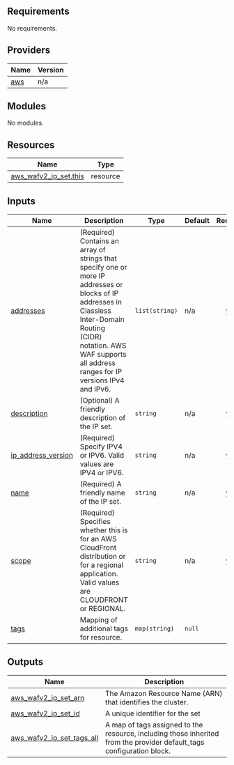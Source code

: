 <!-- BEGIN_TF_DOCS -->
## Requirements

No requirements.

## Providers

| Name | Version |
|------|---------|
| <a name="provider_aws"></a> [aws](#provider\_aws) | n/a |

## Modules

No modules.

## Resources

| Name | Type |
|------|------|
| [aws_wafv2_ip_set.this](https://registry.terraform.io/providers/hashicorp/aws/latest/docs/resources/wafv2_ip_set) | resource |

## Inputs

| Name | Description | Type | Default | Required |
|------|-------------|------|---------|:--------:|
| <a name="input_addresses"></a> [addresses](#input\_addresses) | (Required) Contains an array of strings that specify one or more IP addresses or blocks of IP addresses in Classless Inter-Domain Routing (CIDR) notation. AWS WAF supports all address ranges for IP versions IPv4 and IPv6. | `list(string)` | n/a | yes |
| <a name="input_description"></a> [description](#input\_description) | (Optional) A friendly description of the IP set. | `string` | n/a | yes |
| <a name="input_ip_address_version"></a> [ip\_address\_version](#input\_ip\_address\_version) | (Required) Specify IPV4 or IPV6. Valid values are IPV4 or IPV6. | `string` | n/a | yes |
| <a name="input_name"></a> [name](#input\_name) | (Required) A friendly name of the IP set. | `string` | n/a | yes |
| <a name="input_scope"></a> [scope](#input\_scope) | (Required) Specifies whether this is for an AWS CloudFront distribution or for a regional application. Valid values are CLOUDFRONT or REGIONAL. | `string` | n/a | yes |
| <a name="input_tags"></a> [tags](#input\_tags) | Mapping of additional tags for resource. | `map(string)` | `null` | no |

## Outputs

| Name | Description |
|------|-------------|
| <a name="output_aws_wafv2_ip_set_arn"></a> [aws\_wafv2\_ip\_set\_arn](#output\_aws\_wafv2\_ip\_set\_arn) | The Amazon Resource Name (ARN) that identifies the cluster. |
| <a name="output_aws_wafv2_ip_set_id"></a> [aws\_wafv2\_ip\_set\_id](#output\_aws\_wafv2\_ip\_set\_id) | A unique identifier for the set |
| <a name="output_aws_wafv2_ip_set_tags_all"></a> [aws\_wafv2\_ip\_set\_tags\_all](#output\_aws\_wafv2\_ip\_set\_tags\_all) | A map of tags assigned to the resource, including those inherited from the provider default\_tags configuration block. |
<!-- END_TF_DOCS -->
